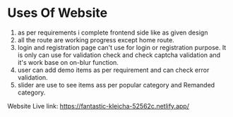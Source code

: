 # Uses Of Website
1. as per requirements i complete frontend side like as given design
2. all the route are working progress except home route.
3. login and registration page can't use for login or registration purpose. It is only can use for validation check and check captcha validation and it's work base on on-blur function.
4. user can add demo items as per requirement and can check error validation.
5. slider are use to see items ass per popular category and Remanded category.

Website Live link: https://fantastic-kleicha-52562c.netlify.app/
